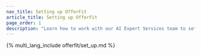 ```yaml
---
nav_title: Setting up OfferFit
article_title: Setting up OfferFit
page_order: 1
description: "Learn how to work with our AI Expert Services team to set up OfferFit, build use cases, and leverage AI to make 1:1 decisions that maximize any business metric."
---
```


{% multi_lang_include offerfit/set_up.md %}
